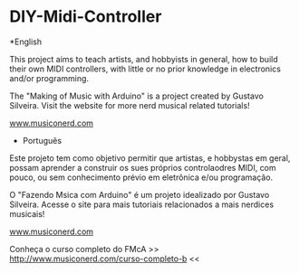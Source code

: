 # DIY-Midi-Controller

*English

This project aims to teach artists, and hobbyists in general, how to build their own MIDI controllers, with little or no prior knowledge in electronics and/or programming.

The "Making of Music with Arduino" is a project created by Gustavo Silveira. Visit the website for more nerd musical related tutorials!

www.musiconerd.com


* Português

Este projeto tem como objetivo permitir que artistas, e hobbystas em geral, possam aprender a construir os sues próprios controlaodres MIDI, com pouco, ou sem conhecimento prévio em eletrônica e/ou programação.

O "Fazendo Msica com Arduino" é um projeto idealizado por Gustavo Silveira. Acesse o site para mais tutoriais relacionados a mais nerdices musicais!

www.musiconerd.com

Conheça o curso completo do FMcA >> http://www.musiconerd.com/curso-completo-b <<
